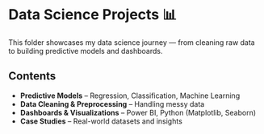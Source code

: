# Data Science Projects 📊

This folder showcases my data science journey — from cleaning raw data to building predictive models and dashboards.

## Contents
- **Predictive Models** – Regression, Classification, Machine Learning
- **Data Cleaning & Preprocessing** – Handling messy data
- **Dashboards & Visualizations** – Power BI, Python (Matplotlib, Seaborn)
- **Case Studies** – Real-world datasets and insights

